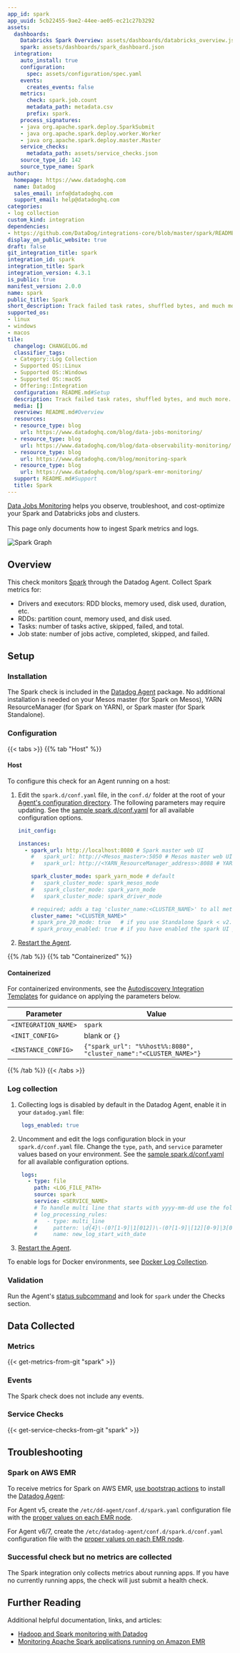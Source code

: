 ```yaml
---
app_id: spark
app_uuid: 5cb22455-9ae2-44ee-ae05-ec21c27b3292
assets:
  dashboards:
    Databricks Spark Overview: assets/dashboards/databricks_overview.json
    spark: assets/dashboards/spark_dashboard.json
  integration:
    auto_install: true
    configuration:
      spec: assets/configuration/spec.yaml
    events:
      creates_events: false
    metrics:
      check: spark.job.count
      metadata_path: metadata.csv
      prefix: spark.
    process_signatures:
    - java org.apache.spark.deploy.SparkSubmit
    - java org.apache.spark.deploy.worker.Worker
    - java org.apache.spark.deploy.master.Master
    service_checks:
      metadata_path: assets/service_checks.json
    source_type_id: 142
    source_type_name: Spark
author:
  homepage: https://www.datadoghq.com
  name: Datadog
  sales_email: info@datadoghq.com
  support_email: help@datadoghq.com
categories:
- log collection
custom_kind: integration
dependencies:
- https://github.com/DataDog/integrations-core/blob/master/spark/README.md
display_on_public_website: true
draft: false
git_integration_title: spark
integration_id: spark
integration_title: Spark
integration_version: 4.3.1
is_public: true
manifest_version: 2.0.0
name: spark
public_title: Spark
short_description: Track failed task rates, shuffled bytes, and much more.
supported_os:
- linux
- windows
- macos
tile:
  changelog: CHANGELOG.md
  classifier_tags:
  - Category::Log Collection
  - Supported OS::Linux
  - Supported OS::Windows
  - Supported OS::macOS
  - Offering::Integration
  configuration: README.md#Setup
  description: Track failed task rates, shuffled bytes, and much more.
  media: []
  overview: README.md#Overview
  resources:
  - resource_type: blog
    url: https://www.datadoghq.com/blog/data-jobs-monitoring/
  - resource_type: blog
    url: https://www.datadoghq.com/blog/data-observability-monitoring/
  - resource_type: blog
    url: https://www.datadoghq.com/blog/monitoring-spark
  - resource_type: blog
    url: https://www.datadoghq.com/blog/spark-emr-monitoring/
  support: README.md#Support
  title: Spark
---
```


<!--  SOURCED FROM https://github.com/DataDog/integrations-core -->


<div class="alert alert-warning">
<a href="https://docs.datadoghq.com/data_jobs/">Data Jobs Monitoring</a> helps you observe, troubleshoot, and cost-optimize your Spark and Databricks jobs and clusters.<br/><br/>
This page only documents how to ingest Spark metrics and logs. 
</div>

![Spark Graph][1]

## Overview

This check monitors [Spark][2] through the Datadog Agent. Collect Spark metrics for:

- Drivers and executors: RDD blocks, memory used, disk used, duration, etc.
- RDDs: partition count, memory used, and disk used.
- Tasks: number of tasks active, skipped, failed, and total.
- Job state: number of jobs active, completed, skipped, and failed.

## Setup

### Installation

The Spark check is included in the [Datadog Agent][3] package. No additional installation is needed on your Mesos master (for Spark on Mesos), YARN ResourceManager (for Spark on YARN), or Spark master (for Spark Standalone).

### Configuration

{{< tabs >}}
{{% tab "Host" %}}

#### Host

To configure this check for an Agent running on a host:

1. Edit the `spark.d/conf.yaml` file, in the `conf.d/` folder at the root of your [Agent's configuration directory][1]. The following parameters may require updating. See the [sample spark.d/conf.yaml][2] for all available configuration options.

   ```yaml
   init_config:

   instances:
     - spark_url: http://localhost:8080 # Spark master web UI
       #   spark_url: http://<Mesos_master>:5050 # Mesos master web UI
       #   spark_url: http://<YARN_ResourceManager_address>:8088 # YARN ResourceManager address

       spark_cluster_mode: spark_yarn_mode # default
       #   spark_cluster_mode: spark_mesos_mode
       #   spark_cluster_mode: spark_yarn_mode
       #   spark_cluster_mode: spark_driver_mode

       # required; adds a tag 'cluster_name:<CLUSTER_NAME>' to all metrics
       cluster_name: "<CLUSTER_NAME>"
       # spark_pre_20_mode: true   # if you use Standalone Spark < v2.0
       # spark_proxy_enabled: true # if you have enabled the spark UI proxy
   ```

2. [Restart the Agent][3].

[1]: https://docs.datadoghq.com/ja/agent/guide/agent-configuration-files/#agent-configuration-directory
[2]: https://github.com/DataDog/integrations-core/blob/master/spark/datadog_checks/spark/data/conf.yaml.example
[3]: https://docs.datadoghq.com/ja/agent/guide/agent-commands/#start-stop-and-restart-the-agent
{{% /tab %}}
{{% tab "Containerized" %}}

#### Containerized

For containerized environments, see the [Autodiscovery Integration Templates][1] for guidance on applying the parameters below.

| Parameter            | Value                                                             |
| -------------------- | ----------------------------------------------------------------- |
| `<INTEGRATION_NAME>` | `spark`                                                           |
| `<INIT_CONFIG>`      | blank or `{}`                                                     |
| `<INSTANCE_CONFIG>`  | `{"spark_url": "%%host%%:8080", "cluster_name":"<CLUSTER_NAME>"}` |

[1]: https://docs.datadoghq.com/ja/agent/kubernetes/integrations/
{{% /tab %}}
{{< /tabs >}}

### Log collection

1. Collecting logs is disabled by default in the Datadog Agent, enable it in your `datadog.yaml` file:

      ```yaml
       logs_enabled: true
     ```

2. Uncomment and edit the logs configuration block in your `spark.d/conf.yaml` file. Change the `type`, `path`, and `service` parameter values based on your environment. See the [sample spark.d/conf.yaml][4] for all available configuration options.

      ```yaml
       logs:
         - type: file
           path: <LOG_FILE_PATH>
           source: spark
           service: <SERVICE_NAME>
           # To handle multi line that starts with yyyy-mm-dd use the following pattern
           # log_processing_rules:
           #   - type: multi_line
           #     pattern: \d{4}\-(0?[1-9]|1[012])\-(0?[1-9]|[12][0-9]|3[01])
           #     name: new_log_start_with_date
     ```

3. [Restart the Agent][5].

To enable logs for Docker environments, see [Docker Log Collection][6].

### Validation

Run the Agent's [status subcommand][7] and look for `spark` under the Checks section.

## Data Collected

### Metrics
{{< get-metrics-from-git "spark" >}}


### Events

The Spark check does not include any events.

### Service Checks
{{< get-service-checks-from-git "spark" >}}


## Troubleshooting

### Spark on AWS EMR

To receive metrics for Spark on AWS EMR, [use bootstrap actions][8] to install the [Datadog Agent][9]:

For Agent v5, create the `/etc/dd-agent/conf.d/spark.yaml` configuration file with the [proper values on each EMR node][10].

For Agent v6/7, create the `/etc/datadog-agent/conf.d/spark.d/conf.yaml` configuration file with the [proper values on each EMR node][10].

### Successful check but no metrics are collected

The Spark integration only collects metrics about running apps. If you have no currently running apps, the check will just submit a health check.

## Further Reading

Additional helpful documentation, links, and articles:

- [Hadoop and Spark monitoring with Datadog][11]
- [Monitoring Apache Spark applications running on Amazon EMR][12]


[1]: https://raw.githubusercontent.com/DataDog/integrations-core/master/spark/images/sparkgraph.png
[2]: https://spark.apache.org/
[3]: https://app.datadoghq.com/account/settings/agent/latest
[4]: https://github.com/DataDog/integrations-core/blob/master/spark/datadog_checks/spark/data/conf.yaml.example
[5]: https://docs.datadoghq.com/ja/agent/guide/agent-commands/#start-stop-and-restart-the-agent
[6]: https://docs.datadoghq.com/ja/agent/docker/log/
[7]: https://docs.datadoghq.com/ja/agent/guide/agent-commands/#agent-status-and-information
[8]: https://docs.aws.amazon.com/emr/latest/ManagementGuide/emr-plan-bootstrap.html
[9]: https://docs.datadoghq.com/ja/agent/
[10]: https://docs.aws.amazon.com/emr/latest/ManagementGuide/emr-connect-master-node-ssh.html
[11]: https://www.datadoghq.com/blog/monitoring-spark
[12]: https://www.datadoghq.com/blog/spark-emr-monitoring/